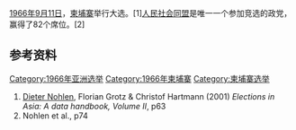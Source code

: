 [1966年](../Page/1966年.md "wikilink")[9月11日](../Page/9月11日.md "wikilink")，[柬埔寨](../Page/柬埔寨.md "wikilink")举行大选。\[1\][人民社会同盟](../Page/人民社会同盟.md "wikilink")是唯一一个参加竞选的政党，赢得了82个席位。\[2\]

## 参考资料

[Category:1966年亚洲选举](https://zh.wikipedia.org/wiki/Category:1966年亚洲选举 "wikilink") [Category:1966年柬埔寨](https://zh.wikipedia.org/wiki/Category:1966年柬埔寨 "wikilink") [Category:柬埔寨选举](https://zh.wikipedia.org/wiki/Category:柬埔寨选举 "wikilink")

1.  [Dieter Nohlen](https://zh.wikipedia.org/wiki/Dieter_Nohlen "wikilink"), Florian Grotz & Christof Hartmann (2001) *Elections in Asia: A data handbook, Volume II*, p63
2.  Nohlen et al., p74